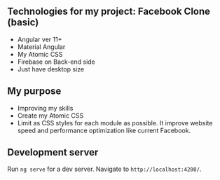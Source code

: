 ## Technologies for my project: Facebook Clone (basic)

- Angular ver 11+
- Material Angular
- My Atomic CSS
- Firebase on Back-end side
- Just have desktop size

##  My purpose

- Improving my skills
- Create my Atomic CSS
- Limit as CSS styles for each module as possible. It improve website speed and performance optimization like current Facebook.

## Development server

Run `ng serve` for a dev server. Navigate to `http://localhost:4200/`.